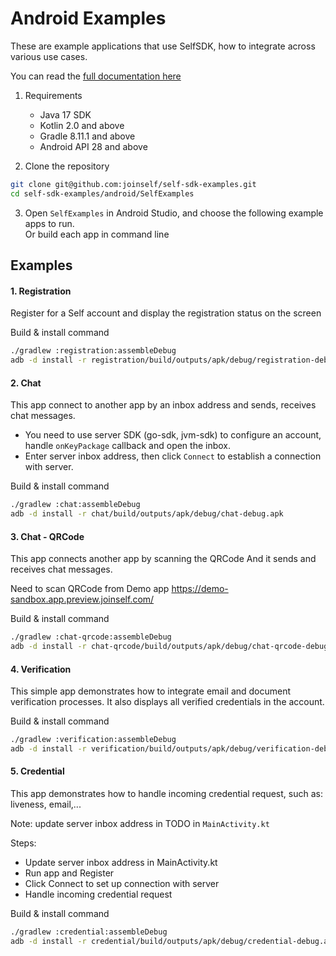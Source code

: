# Android Examples

These are example applications that use SelfSDK, how to integrate across various use cases.

You can read the [full documentation here](https://docs.joinself.com/introduction/overview/)

1. Requirements
   - Java 17 SDK
   - Kotlin 2.0 and above
   - Gradle 8.11.1 and above
   - Android API 28 and above
   
2. Clone the repository   
```bash
git clone git@github.com:joinself/self-sdk-examples.git
cd self-sdk-examples/android/SelfExamples
```

3. Open `SelfExamples` in Android Studio, and choose the following example apps to run.   
Or build each app in command line

## Examples

#### 1. Registration

Register for a Self account and display the registration status on the screen

Build & install command  
```bash
./gradlew :registration:assembleDebug
adb -d install -r registration/build/outputs/apk/debug/registration-debug.apk
```

#### 2. Chat

This app connect to another app by an inbox address and sends, receives chat messages.

- You need to use server SDK (go-sdk, jvm-sdk) to configure an account, handle `onKeyPackage` callback and open the inbox.
- Enter server inbox address, then click `Connect` to establish a connection with server. 

Build & install command   
```bash
./gradlew :chat:assembleDebug
adb -d install -r chat/build/outputs/apk/debug/chat-debug.apk
```

#### 3. Chat - QRCode

This app connects another app by scanning the QRCode
And it sends and receives chat messages.

Need to scan QRCode from Demo app https://demo-sandbox.app.preview.joinself.com/

Build & install command   
```bash
./gradlew :chat-qrcode:assembleDebug
adb -d install -r chat-qrcode/build/outputs/apk/debug/chat-qrcode-debug.apk
```

#### 4. Verification

This simple app demonstrates how to integrate email and document verification processes.
It also displays all verified credentials in the account.


Build & install command   
```bash
./gradlew :verification:assembleDebug
adb -d install -r verification/build/outputs/apk/debug/verification-debug.apk
```

#### 5. Credential

This app demonstrates how to handle incoming credential request, such as: liveness, email,...

Note: update server inbox address in TODO in `MainActivity.kt`

Steps:
  - Update server inbox address in MainActivity.kt
  - Run app and Register
  - Click Connect to set up connection with server
  - Handle incoming credential request

Build & install command   
```bash
./gradlew :credential:assembleDebug
adb -d install -r credential/build/outputs/apk/debug/credential-debug.apk
```